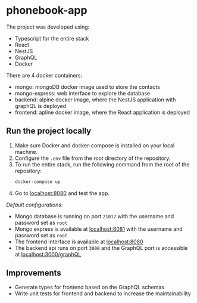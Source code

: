 # phonebook-app

The project was developed using:

- Typescript for the entire stack
- React
- NestJS
- GraphQL
- Docker

There are 4 docker containers:

- mongo: mongoDB docker image used to store the contacts
- mongo-express: web interface to explore the database
- backend: alpine docker image, where the NestJS application with graphQL is deployed
- frontend: apline docker image, where the React application is deployed

## Run the project locally

1. Make sure Docker and docker-compose is installed on your local machine.
2. Configure the `.env` file from the root directory of the repository.
3. To run the entire stack, run the following command from the root of the repository:
   ```sh
   docker-compose up
   ```
4. Go to [localhost:8080](localhost:8080) and test the app.

_Default configurations_:

- Mongo database is running on port `21017` with the username and password set as `root`
- Mongo express is available at [localhost:8081]() with the username and password set as `root`
- The frontend interface is available at [localhost:8080](localhost:8080)
- The backend api runs on port `3000` and the GraphQL port is accessible at [localhost:3000/graphQL](localhost:3000/graphQL)

## Improvements

- Generate types for frontend based on the GraphQL schemas
- Write unit tests for frontend and backend to increase the maintainability
